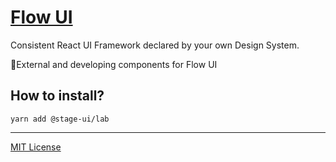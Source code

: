 # [Flow UI](http://stageui.abr.tech)
Consistent React UI Framework declared by your own Design System. 

🧪External and developing components for Flow UI

## How to install?

```
yarn add @stage-ui/lab
```

***
[MIT License](https://github.com/abr-tech/StageUI/blob/master/LICENSE)